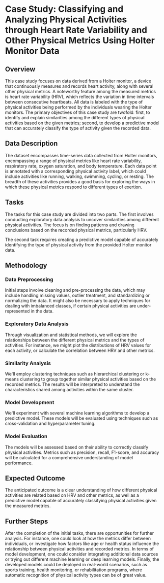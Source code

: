# Case Study: Classifying and Analyzing Physical Activities through Heart Rate Variability and Other Physical Metrics Using Holter Monitor Data 

## Overview

This case study focuses on data derived from a Holter monitor, a device that continuously measures and records heart activity, along with several other physical metrics. A noteworthy feature among the measured metrics is heart rate variability (HRV), which reflects the variation in time intervals between consecutive heartbeats. All data is labeled with the type of physical activities being performed by the individuals wearing the Holter monitors. The primary objectives of this case study are twofold: first, to identify and explain similarities among the different types of physical activities based on the given metrics; second, to develop a predictive model that can accurately classify the type of activity given the recorded data.

## Data Description

The dataset encompasses time-series data collected from Holter monitors, encompassing a range of physical metrics like heart rate variability, respiratory rate, oxygen saturation, and body temperature. Each data point is annotated with a corresponding physical activity label, which could include activities like running, walking, swimming, cycling, or resting. The breadth of these activities provides a good basis for exploring the ways in which these physical metrics respond to different types of exertion.

## Tasks

The tasks for this case study are divided into two parts. The first involves conducting exploratory data analysis to uncover similarities among different physical activities. The focus is on finding patterns and drawing conclusions based on the recorded physical metrics, particularly HRV.

The second task requires creating a predictive model capable of accurately identifying the type of physical activity from the provided Holter monitor data.

## Methodology

### Data Preprocessing

Initial steps involve cleaning and pre-processing the data, which may include handling missing values, outlier treatment, and standardizing or normalizing the data. It might also be necessary to apply techniques for dealing with imbalanced classes, if certain physical activities are under-represented in the data.

### Exploratory Data Analysis

Through visualization and statistical methods, we will explore the relationships between the different physical metrics and the types of activities. For instance, we might plot the distributions of HRV values for each activity, or calculate the correlation between HRV and other metrics.

### Similarity Analysis

We'll employ clustering techniques such as hierarchical clustering or k-means clustering to group together similar physical activities based on the recorded metrics. The results will be interpreted to understand the characteristics shared among activities within the same cluster.

### Model Development

We'll experiment with several machine learning algorithms to develop a predictive model. These models will be evaluated using techniques such as cross-validation and hyperparameter tuning.

### Model Evaluation

The models will be assessed based on their ability to correctly classify physical activities. Metrics such as precision, recall, F1-score, and accuracy will be calculated for a comprehensive understanding of model performance.

## Expected Outcome

The anticipated outcome is a clear understanding of how different physical activities are related based on HRV and other metrics, as well as a predictive model capable of accurately classifying physical activities given the measured metrics.

## Further Steps

After the completion of the initial tasks, there are opportunities for further analysis. For instance, one could look at how the metrics differ between individuals, or investigate how factors like age or health status influence the relationship between physical activities and recorded metrics. In terms of model development, one could consider integrating additional data sources or trying out different machine learning or deep learning models. Finally, the developed models could be deployed in real-world scenarios, such as sports training, health monitoring, or rehabilitation programs, where automatic recognition of physical activity types can be of great value.
